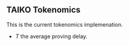 ## TAIKO Tokenomics

This is the current tokenomics implemenation.

-   $T$ the average proving delay.
